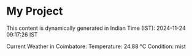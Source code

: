 # My Project

This content is dynamically generated in Indian Time (IST): 2024-11-24 09:17:26 IST


Current Weather in Coimbatore:
Temperature: 24.88 °C
Condition: mist
